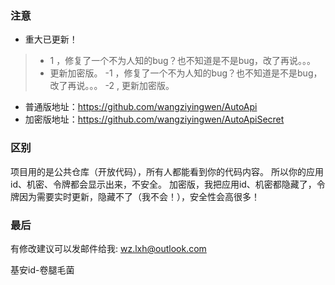 ### 注意 ###
* 重大已更新！
>- 1 ，修复了一个不为人知的bug？也不知道是不是bug，改了再说。。。
>-  更新加密版。 
>-1 ，修复了一个不为人知的bug？也不知道是不是bug，改了再说。。。
>-2 , 更新加密版。
* 普通版地址：https://github.com/wangziyingwen/AutoApi
* 加密版地址：https://github.com/wangziyingwen/AutoApiSecret

### 区别 ###
项目用的是公共仓库（开放代码），所有人都能看到你的代码内容。
所以你的应用id、机密、令牌都会显示出来，不安全。
加密版，我把应用id、机密都隐藏了，令牌因为需要实时更新，隐藏不了（我不会！），安全性会高很多！

### 最后 ###

有修改建议可以发邮件给我:
wz.lxh@outlook.com
  
基安id-卷腿毛菌

